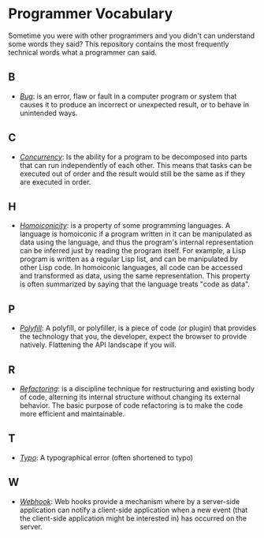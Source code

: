 # Programmer Vocabulary

Sometime you were with other programmers and you didn't can understand some words they said?
This repository contains the most frequently technical words what a programmer can said.

## B

- *[Bug](https://en.wikipedia.org/wiki/Software_bug)*: is an error, flaw or fault in a computer program or system that causes it to produce an incorrect or unexpected result, or to behave in unintended ways.

## C

- *[Concurrency](https://www.toptal.com/software/introduction-to-concurrent-programming)*: Is the ability for a program to be decomposed into parts that can run independently of each other. This means that tasks can be executed out of order and the result would still be the same as if they are executed in order.

## H

- *[Homoiconicity](https://en.wikipedia.org/wiki/Homoiconicity)*: is a property of some programming languages. A language is homoiconic if a program written 
in it can be manipulated as data using the language, and thus the program's internal representation can be inferred
just by reading the program itself. For example, a Lisp program is written as a regular Lisp list, 
and can be manipulated by other Lisp code. In homoiconic languages, all code can be accessed and transformed as data, 
using the same representation. This property is often summarized by saying that the language treats "code as data".

## P

- *[Polyfill](https://remysharp.com/2010/10/08/what-is-a-polyfill)*: A polyfill, or polyfiller, is a piece of code (or plugin) that provides the technology that you, the developer, expect the browser to provide natively. Flattening the API landscape if you will.

## R

- *[Refactoring](https://refactoring.com/)*: is a discipline technique for restructuring and existing body of code, alterning its internal structure without changing its external behavior. The basic purpose of code refactoring is to make the code more efficient and maintainable.

## T

- *[Typo](https://en.wikipedia.org/wiki/Typographical_error)*: A typographical error (often shortened to typo)

## W

- *[Webhook](https://codeburst.io/what-are-webhooks-b04ec2bf9ca2)*: Web hooks provide a mechanism where by a server-side application can notify a client-side application when a new event (that the client-side application might be interested in) has occurred on the server.
